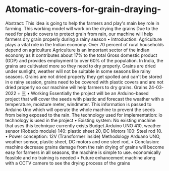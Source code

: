 # Atomatic-covers-for-grain-draying-
Abstract: This idea is going to help the farmers and play's main key role in farming. This working model will work on the drying the grains Due to the need for plastic covers to protect grain from rain, our machine will help farmers dry grain properly during a rainy season  • Introduction: Agriculture plays a vital role in the Indian economy. Over 70 percent of rural households depend on agriculture Agriculture is an important sector of the indian economy as It contributes about 17% to the total Gross domestic product (GDP) and provides employment to over 60% of the population. In India, the grains are cultivated more so they need to dry properly. Grains are dried under sunlight, weather will not be suitable in some seasons like rainy seasons. Grains are not dried property they get spolled and can't be stored in e rainy session, grains need to be covered with plastic covers and are not dried properly so our machine will help farmers to dry grains.  Grains  24-03-2022  +  三  • Working Essentially the project will be an Arduino-based project that will cover the seeds with plastic and forecast the weather with a temperature, moisture meter, windmeter. This information is passed to Arduino Uno which will operate the whole machine to prevent the seeds  from being exposed to the rain.  The technology used for implementation: lo  technology is used in the project • Existing system: No existing machine that uses this technique currently exists  Budget Arduino UNO 410, weather sensor (Robado module) 140: plastic sheet 20, DC  Motors 100: Steel rod 10. • Power conception: 12V (Transformer inside) Methodology Arduano UNO, weather sensor,  plastic sheet, DC motors and one steel rod,  • Conclusion: machine decrease grains damage from  the rain drying of grains will become easy for farmers in all seasons, the machine is simple to use. economically feasible and no training is needed • Future enhancement machine along with a CCTV  camere to see the drying process of the grains
